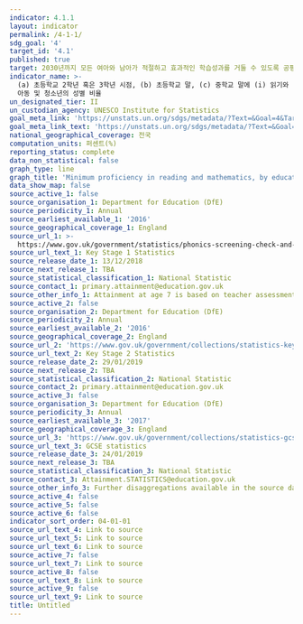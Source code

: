```yaml
---
indicator: 4.1.1
layout: indicator
permalink: /4-1-1/
sdg_goal: '4'
target_id: '4.1'
published: true
target: 2030년까지 모든 여아와 남아가 적절하고 효과적인 학습성과를 거둘 수 있도록 공평하고 양질의 무상 초등교육과 중등교육의 이수를 보장
indicator_name: >-
  (a) 초등학교 2학년 혹은 3학년 시점, (b) 초등학교 말, (c) 중학교 말에 (i) 읽기와 (ii) 수학분야에서 최소숙달수준에 도달한
  아동 및 청소년의 성별 비율 
un_designated_tier: II
un_custodian_agency: UNESCO Institute for Statistics
goal_meta_link: 'https://unstats.un.org/sdgs/metadata/?Text=&Goal=4&Target=4.1'
goal_meta_link_text: 'https://unstats.un.org/sdgs/metadata/?Text=&Goal=4&Target=4.1'
national_geographical_coverage: 전국
computation_units: 퍼센트(%)
reporting_status: complete
data_non_statistical: false
graph_type: line
graph_title: 'Minimum proficiency in reading and mathematics, by education level and sex'
data_show_map: false
source_active_1: false
source_organisation_1: Department for Education (DfE)
source_periodicity_1: Annual
source_earliest_available_1: '2016'
source_geographical_coverage_1: England
source_url_1: >-
  https://www.gov.uk/government/statistics/phonics-screening-check-and-key-stage-1-assessments-england-2018
source_url_text_1: Key Stage 1 Statistics
source_release_date_1: 13/12/2018
source_next_release_1: TBA
source_statistical_classification_1: National Statistic
source_contact_1: primary.attainment@education.gov.uk
source_other_info_1: Attainment at age 7 is based on teacher assessments.
source_active_2: false
source_organisation_2: Department for Education (DfE)
source_periodicity_2: Annual
source_earliest_available_2: '2016'
source_geographical_coverage_2: England
source_url_2: 'https://www.gov.uk/government/collections/statistics-key-stage-2'
source_url_text_2: Key Stage 2 Statistics
source_release_date_2: 29/01/2019
source_next_release_2: TBA
source_statistical_classification_2: National Statistic
source_contact_2: primary.attainment@education.gov.uk
source_active_3: false
source_organisation_3: Department for Education (DfE)
source_periodicity_3: Annual
source_earliest_available_3: '2017'
source_geographical_coverage_3: England
source_url_3: 'https://www.gov.uk/government/collections/statistics-gcses-key-stage-4'
source_url_text_3: GCSE statistics
source_release_date_3: 24/01/2019
source_next_release_3: TBA
source_statistical_classification_3: National Statistic
source_contact_3: Attainment.STATISTICS@education.gov.uk
source_other_info_3: Further disaggregations available in the source data
source_active_4: false
source_active_5: false
source_active_6: false
indicator_sort_order: 04-01-01
source_url_text_4: Link to source
source_url_text_5: Link to source
source_url_text_6: Link to source
source_active_7: false
source_url_text_7: Link to source
source_active_8: false
source_url_text_8: Link to source
source_active_9: false
source_url_text_9: Link to source
title: Untitled
---
```

